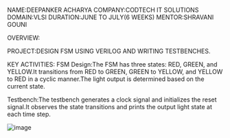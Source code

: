NAME:DEEPANKER ACHARYA
COMPANY:CODTECH IT SOLUTIONS
DOMAIN:VLSI
DURATION:JUNE TO JULY(6 WEEKS)
MENTOR:SHRAVANI GOUNI


OVERVIEW:

PROJECT:DESIGN FSM USING VERILOG AND WRITING TESTBENCHES.

KEY ACTIVITIES:
FSM Design:The FSM has three states: RED, GREEN, and YELLOW.It transitions from RED to GREEN, GREEN to YELLOW, and YELLOW to RED in a cyclic manner.The light output is determined based on the current state.


Testbench:The testbench generates a clock signal and initializes the reset signal.It observes the state transitions and prints the output light state at each time step.

![image](https://github.com/Deepu292004/CODETECH-T1/assets/152797636/bc2b04c2-9727-4286-bbbe-187392df0e03)







